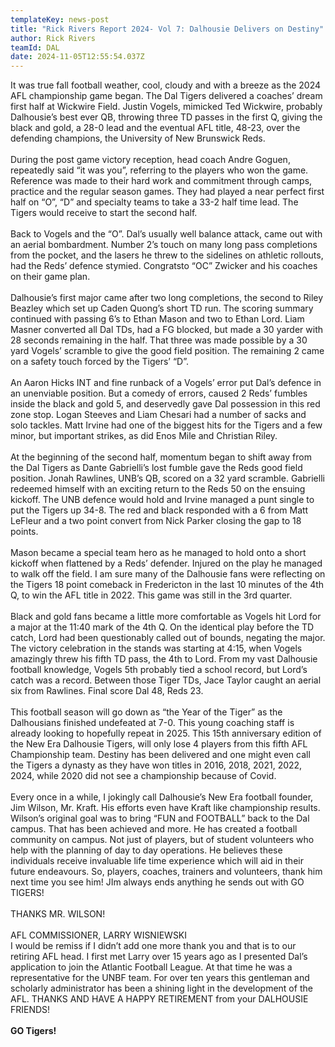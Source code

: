 ```yaml
---
templateKey: news-post
title: "Rick Rivers Report 2024- Vol 7: Dalhousie Delivers on Destiny"
author: Rick Rivers
teamId: DAL
date: 2024-11-05T12:55:54.037Z
---
```

It was true fall football weather, cool, cloudy and with a breeze as the 2024 AFL championship game began. The Dal Tigers delivered a coaches’ dream first half at Wickwire Field. Justin Vogels, mimicked Ted Wickwire, probably Dalhousie’s best ever QB, throwing three TD passes in the first Q, giving the black and gold, a 28-0 lead and the eventual AFL title, 48-23, over the defending champions, the University of New Brunswick Reds.\
\
During the post game victory reception, head coach Andre Goguen, repeatedly said “it was you”, referring to the players who won the game. Reference was made to their hard work and commitment through camps, practice and the regular season games. They had played a near perfect first half on “O”, “D” and specialty teams to take a 33-2 half time lead. The Tigers would receive to start the second half.\
\
Back to Vogels and the “O”. Dal’s usually well balance attack, came out with an aerial bombardment. Number 2’s touch on many long pass completions from the pocket, and the lasers he threw to the sidelines on athletic rollouts, had the Reds’ defence stymied. Congratsto “OC” Zwicker and his coaches on their game plan.\
\
Dalhousie’s first major came after two long completions, the second to Riley Beazley which set up Caden Quong’s short TD run. The scoring summary continued with passing 6’s to Ethan Mason and two to Ethan Lord. Liam Masner converted all Dal TDs, had a FG blocked, but made a 30 yarder with 28 seconds remaining in the half. That three was made possible by a 30 yard Vogels’ scramble to give the good field position. The remaining 2 came on a safety touch forced by the Tigers’ “D”.\
\
An Aaron Hicks INT and fine runback of a Vogels’ error put Dal’s defence in an unenviable position. But a comedy of errors, caused 2 Reds’ fumbles inside the black and gold 5, and deservedly gave Dal possession in this red zone stop. Logan Steeves and Liam Chesari had a number of sacks and solo tackles. Matt Irvine had one of the biggest hits for the Tigers and a few minor, but important strikes, as did Enos Mile and Christian Riley.\
\
At the beginning of the second half, momentum began to shift away from the Dal Tigers as Dante Gabrielli’s lost fumble gave the Reds good field position. Jonah Rawlines, UNB’s QB, scored on a 32 yard scramble. Gabrielli redeemed himself with an exciting return to the Reds 50 on the ensuing kickoff. The UNB defence would hold and Irvine managed a punt single to put the Tigers up 34-8. The red and black responded with a 6 from Matt LeFleur and a two point convert from Nick Parker closing the gap to 18 points.\
\
Mason became a special team hero as he managed to hold onto a short kickoff when flattened by a Reds’ defender. Injured on the play he managed to walk off the field. I am sure many of the Dalhousie fans were reflecting on the Tigers 18 point comeback in Fredericton in the last 10 minutes of the 4th Q, to win the AFL title in 2022. This game was still in the 3rd quarter.\
\
Black and gold fans became a little more comfortable as Vogels hit Lord for a major at the 11:40 mark of the 4th Q. On the identical play before the TD catch, Lord had been questionably called out of bounds, negating the major. The victory celebration in the stands was starting at 4:15, when Vogels amazingly threw his fifth TD pass, the 4th to Lord. From my vast Dalhousie football knowledge, Vogels 5th probably tied a school record, but Lord’s catch was a record. Between those Tiger TDs, Jace Taylor caught an aerial six from Rawlines. Final score Dal 48, Reds 23.\
\
This football season will go down as “the Year of the Tiger” as the Dalhousians finished undefeated at 7-0. This young coaching staff is already looking to hopefully repeat in 2025. This 15th anniversary edition of the New Era Dalhousie Tigers, will only lose 4 players from this fifth AFL Championship team. Destiny has been delivered and one might even call the Tigers a dynasty as they have won titles in 2016, 2018, 2021, 2022, 2024, while 2020 did not see a championship because of Covid.\
\
Every once in a while, I jokingly call Dalhousie’s New Era football founder, Jim Wilson, Mr. Kraft. His efforts even have Kraft like championship results. Wilson’s original goal was to bring “FUN and FOOTBALL” back to the Dal campus. That has been achieved and more. He has created a football community on campus. Not just of players, but of student volunteers who help with the planning of day to day operations. He believes these individuals receive invaluable life time experience which will aid in their future endeavours. So, players, coaches, trainers and volunteers, thank him next time you see him! JIm always ends anything he sends out with GO TIGERS!\
\
THANKS MR. WILSON!\
\
AFL COMMISSIONER, LARRY WISNIEWSKI\
I would be remiss if I didn’t add one more thank you and that is to our retiring AFL head. I first met Larry over 15 years ago as I presented Dal’s application to join the Atlantic Football League. At that time he was a representative for the UNBF team. For over ten years this gentleman and scholarly administrator has been a shining light in the development of the AFL. THANKS AND HAVE A HAPPY RETIREMENT from your DALHOUSIE FRIENDS!\
\
**GO Tigers!**